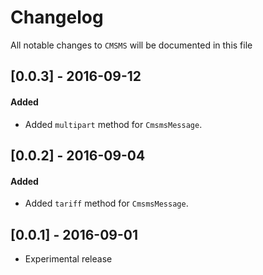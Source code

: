 # Changelog

All notable changes to `CMSMS` will be documented in this file

## [0.0.3] - 2016-09-12
#### Added
- Added `multipart` method for `CmsmsMessage`.

## [0.0.2] - 2016-09-04
#### Added
- Added `tariff` method for `CmsmsMessage`.

## [0.0.1] - 2016-09-01
- Experimental release
